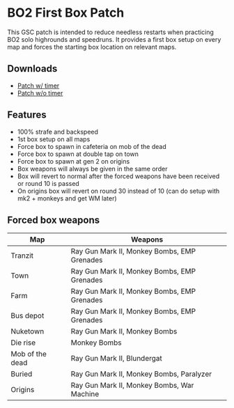 # BO2 First Box Patch
This GSC patch is intended to reduce needless restarts when practicing BO2 solo highrounds and speedruns. It provides a first box setup on every map and forces the starting box location on relevant maps.

## Downloads
- [Patch w/ timer](https://github.com/HuthTV/BO2-Complete-First-Box-Patch/releases/download/1.0/huth_first_box_timer.gsc)
- [Patch w/o timer](https://github.com/HuthTV/BO2-Complete-First-Box-Patch/releases/download/1.0/huth_first_box_notimer.gsc)

## Features
- 100% strafe and backspeed
- 1st box setup on all maps
- Force box to spawn in cafeteria on mob of the dead
- Force box to spawn at double tap on town
- Force box to spawn at gen 2 on origins
- Box weapons will always be given in the same order
- Box will revert to normal after the forced weapons have been received or round 10 is passed
- On origins box will revert on round 30 instead of 10 (can do setup with mk2 + monkeys and get WM later)

## Forced box weapons
| Map | Weapons |
| --- | --- |
| Tranzit | Ray Gun Mark II, Monkey Bombs, EMP Grenades |
| Town | Ray Gun Mark II, Monkey Bombs, EMP Grenades |
| Farm | Ray Gun Mark II, Monkey Bombs, EMP Grenades |
| Bus depot | Ray Gun Mark II, Monkey Bombs, EMP Grenades |
| Nuketown | Ray Gun Mark II, Monkey Bombs |
| Die rise | Monkey Bombs |
| Mob of the dead | Ray Gun Mark II, Blundergat |
| Buried | Ray Gun Mark II, Monkey Bombs, Paralyzer |
| Origins | Ray Gun Mark II, Monkey Bombs, War Machine |
